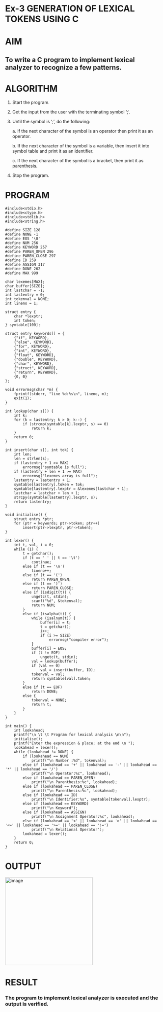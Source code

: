 # Ex-3 GENERATION OF LEXICAL TOKENS USING C
# AIM
## To write a C program to implement lexical analyzer to recognize a few patterns.
# ALGORITHM
1)	Start the program.
2)	Get the input from the user with the terminating symbol ‘;’.
3)	Until the symbol is ‘;’, do the following:
   
    a.	If the next character of the symbol is an operator then print it as an operator.
  	
    b.	If the next character of the symbol is a variable, then insert it into symbol table and print it as an identifier.
  	
    c.	If the next character of the symbol is a bracket, then print it as parenthesis.
  	
5)	Stop the program.
# PROGRAM
```
#include<stdio.h> 
#include<ctype.h> 
#include<stdlib.h> 
#include<string.h>

#define SIZE 128
#define NONE -1 
#define EOS '\0' 
#define NUM 256
#define KEYWORD 257
#define PAREN_OPEN 296
#define PAREN_CLOSE 297
#define ID 259
#define ASSIGN 317
#define DONE 262
#define MAX 999

char lexemes[MAX];
char buffer[SIZE];
int lastchar = -1;
int lastentry = 0;
int tokenval = NONE;
int lineno = 1;

struct entry {
    char *lexptr;
    int token;
} symtable[100];

struct entry keywords[] = {
    {"if", KEYWORD},
    {"else", KEYWORD},
    {"for", KEYWORD},
    {"int", KEYWORD},
    {"float", KEYWORD},
    {"double", KEYWORD},
    {"char", KEYWORD},
    {"struct", KEYWORD},
    {"return", KEYWORD},
    {0, 0}
};

void errormsg(char *m) {
    fprintf(stderr, "line %d:%s\n", lineno, m); 
    exit(1);
}

int lookup(char s[]) {
    int k; 
    for (k = lastentry; k > 0; k--) {
        if (strcmp(symtable[k].lexptr, s) == 0) 
            return k;
    }
    return 0;
}

int insert(char s[], int tok) {
    int len; 
    len = strlen(s);
    if (lastentry + 1 >= MAX)
        errormsg("symtable is full");
    if (lastentry + len + 1 >= MAX)
        errormsg("lexemes array is full");
    lastentry = lastentry + 1; 
    symtable[lastentry].token = tok; 
    symtable[lastentry].lexptr = &lexemes[lastchar + 1]; 
    lastchar = lastchar + len + 1; 
    strcpy(symtable[lastentry].lexptr, s);
    return lastentry;
}

void initialise() {
    struct entry *ptr; 
    for (ptr = keywords; ptr->token; ptr++)
        insert(ptr->lexptr, ptr->token);
}

int lexer() {
    int t, val, i = 0; 
    while (1) {
        t = getchar(); 
        if (t == ' ' || t == '\t') 
            continue; 
        else if (t == '\n') 
            lineno++;
        else if (t == '(') 
            return PAREN_OPEN; 
        else if (t == ')') 
            return PAREN_CLOSE; 
        else if (isdigit(t)) {
            ungetc(t, stdin); 
            scanf("%d", &tokenval); 
            return NUM;
        }
        else if (isalpha(t)) {
            while (isalnum(t)) {
                buffer[i] = t; 
                t = getchar(); 
                i++; 
                if (i >= SIZE)
                    errormsg("compiler error");
            }
            buffer[i] = EOS; 
            if (t != EOF)
                ungetc(t, stdin); 
            val = lookup(buffer); 
            if (val == 0)
                val = insert(buffer, ID); 
            tokenval = val;
            return symtable[val].token;
        }
        else if (t == EOF)
            return DONE;
        else {
            tokenval = NONE; 
            return t;
        }
    }
}

int main() {
    int lookahead; 
    printf("\n \t \t Program for lexical analysis \n\n"); 
    initialise();
    printf("Enter the expression & place; at the end \n "); 
    lookahead = lexer();
    while (lookahead != DONE) {
        if (lookahead == NUM)
            printf("\n Number :%d", tokenval);
        else if (lookahead == '+' || lookahead == '-' || lookahead == '*' || lookahead == '/')
            printf("\n Operator:%c", lookahead);
        else if (lookahead == PAREN_OPEN)
            printf("\n Parenthesis:%c", lookahead); 
        else if (lookahead == PAREN_CLOSE)
            printf("\n Parenthesis:%c", lookahead); 
        else if (lookahead == ID)
            printf("\n Identifier:%s", symtable[tokenval].lexptr);
        else if (lookahead == KEYWORD)
            printf("\n Keyword");
        else if (lookahead == ASSIGN)
            printf("\n Assignment Operator:%c", lookahead); 
        else if (lookahead == '<' || lookahead == '>' || lookahead == '<=' || lookahead == '>=' || lookahead == '!=')
            printf("\n Relational Operator"); 
        lookahead = lexer();
    }
    return 0;
}
```
# OUTPUT
<img width="285" alt="image" src="https://github.com/manomadhivanan/Ex-3-GENERATION-OF-LEXICAL-TOKENS-/assets/115543366/539b5190-b4dc-43a5-a57c-41878c650a6d">



# RESULT
### The program to implement lexical analyzer is executed and the output is verified.
